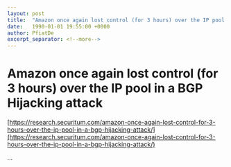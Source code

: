 ```yaml
---
layout: post
title:  "Amazon once again lost control (for 3 hours) over the IP pool in a BGP Hijacking attack"
date:   1990-01-01 19:55:00 +0000
author: PfiatDe
excerpt_separator: <!--more-->
---
```


# Amazon once again lost control (for 3 hours) over the IP pool in a BGP Hijacking attack
[https://research.securitum.com/amazon-once-again-lost-control-for-3-hours-over-the-ip-pool-in-a-bgp-hijacking-attack/](https://research.securitum.com/amazon-once-again-lost-control-for-3-hours-over-the-ip-pool-in-a-bgp-hijacking-attack/)

...
<!--more-->
